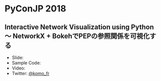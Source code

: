 # PyConJP 2018
## Interactive Network Visualization using Python 〜 NetworkX + BokehでPEPの参照関係を可視化する
- Slide: 
- Sample Code:
- Video:
- Twitter: [@komo_fr](https://twitter.com/komo_fr)
